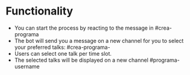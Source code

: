 # Functionality

* You can start the process by reacting to the message in #crea-programa
* The bot will send you a message on a new channel for you to select your preferred talks: #crea-programa-<username>
* Users can select one talk per time slot.
* The selected talks will be displayed on a new channel #programa-username
